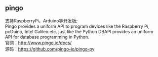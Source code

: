 


## pingo
支持RaspberryPi，Arduino等开发板;  
Pingo provides a uniform API to program devices like the Raspberry Pi, pcDuino, Intel Galileo etc. just like the Python DBAPI provides an uniform API for database programming in Python.  
官网：<http://www.pingo.io/docs/>  
源码：<https://github.com/pingo-io/pingo-py>   